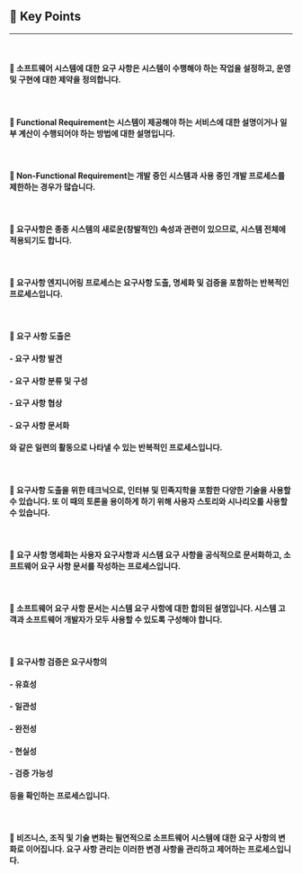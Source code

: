 ## 🍎 Key Points
---
<br>

#### 🔸 소프트웨어 시스템에 대한 요구 사항은 시스템이 수행해야 하는 작업을 설정하고, 운영 및 구현에 대한 제약을 정의합니다.
<br>

#### 🔸 Functional Requirement는 시스템이 제공해야 하는 서비스에 대한 설명이거나 일부 계산이 수행되어야 하는 방법에 대한 설명입니다.
<br>

#### 🔸 Non-Functional Requirement는 개발 중인 시스템과 사용 중인 개발 프로세스를 제한하는 경우가 많습니다.
<br>

#### 🔸 요구사항은 종종 시스템의 새로운(창발적인) 속성과 관련이 있으므로, 시스템 전체에 적용되기도 합니다.
<br>

#### 🔸 요구사항 엔지니어링 프로세스는 요구사항 도출, 명세화 및 검증을 포함하는 반복적인 프로세스입니다.
<br>

#### 🔸 요구 사항 도출은 
#### - 요구 사항 발견
#### - 요구 사항 분류 및 구성
#### - 요구 사항 협상
#### - 요구 사항 문서화
#### 와 같은 일련의 활동으로 나타낼 수 있는 반복적인 프로세스입니다.
<br>

#### 🔸 요구사항 도출을 위한 테크닉으로, 인터뷰 및 민족지학을 포함한 다양한 기술을 사용할 수 있습니다. 또 이 때의 토론을 용이하게 하기 위해 사용자 스토리와 시나리오를 사용할 수 있습니다.
<br>

#### 🔸 요구 사항 명세화는 사용자 요구사항과 시스템 요구 사항을 공식적으로 문서화하고, 소프트웨어 요구 사항 문서를 작성하는 프로세스입니다.
<br>

#### 🔸 소프트웨어 요구 사항 문서는 시스템 요구 사항에 대한 합의된 설명입니다. 시스템 고객과 소프트웨어 개발자가 모두 사용할 수 있도록 구성해야 합니다.
<br>

#### 🔸 요구사항 검증은 요구사항의 
#### - 유효성
#### - 일관성
#### - 완전성
#### - 현실성
#### - 검증 가능성 
#### 등을 확인하는 프로세스입니다.
<br>

#### 🔸 비즈니스, 조직 및 기술 변화는 필연적으로 소프트웨어 시스템에 대한 요구 사항의 변화로 이어집니다. 요구 사항 관리는 이러한 변경 사항을 관리하고 제어하는 ​​프로세스입니다.

